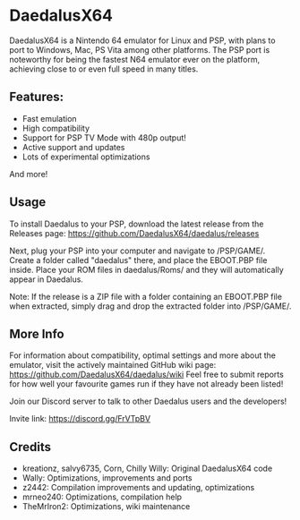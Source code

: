 # DaedalusX64
 
DaedalusX64 is a Nintendo 64 emulator for Linux and PSP, with plans to port to Windows, Mac, PS Vita among other platforms. The PSP port is noteworthy for being the fastest N64 emulator ever on the platform, achieving close to or even full speed in many titles.
 
## Features:
 
- Fast emulation
- High compatibility
- Support for PSP TV Mode with 480p output!
- Active support and updates
- Lots of experimental optimizations
 
And more!
 
## Usage
 
To install Daedalus to your PSP, download the latest release from the Releases page: https://github.com/DaedalusX64/daedalus/releases
 
Next, plug your PSP into your computer and navigate to /PSP/GAME/. Create a folder called "daedalus" there, and place the EBOOT.PBP file inside. Place your ROM files in daedalus/Roms/ and they will automatically appear in Daedalus.
 
Note: If the release is a ZIP file with a folder containing an EBOOT.PBP file when extracted, simply drag and drop the extracted folder into /PSP/GAME/.
 
## More Info
 
For information about compatibility, optimal settings and more about the emulator, visit the actively maintained GitHub wiki page: https://github.com/DaedalusX64/daedalus/wiki Feel free to submit reports for how well your favourite games run if they have not already been listed!
 
Join our Discord server to talk to other Daedalus users and the developers!
 
Invite link: https://discord.gg/FrVTpBV
 
## Credits
 
- kreationz, salvy6735, Corn, Chilly Willy: Original DaedalusX64 code
- Wally: Optimizations, improvements and ports
- z2442: Compilation improvements and updating, optimizations
- mrneo240: Optimizations, compilation help
- TheMrIron2: Optimizations, wiki maintenance

